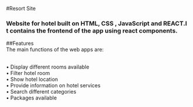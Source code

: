 #Resort Site

### Website for hotel built on HTML, CSS , JavaScript and REACT.I t contains the frontend of the app using react components.

##Features<br/>
The main functions of the web apps are:<br/><br/>

• Display different rooms available<br/>
• Filter hotel room<br/>
• Show hotel location<br/>
• Provide information on hotel services<br/>
• Search different categories<br/>
• Packages available<br/>


